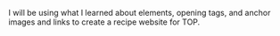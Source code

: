 I will be using what I learned about elements, opening tags, and anchor images and links to create a 
recipe website for TOP. 